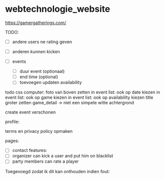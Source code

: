# webtechnologie_website
https://gamergatherings.com/

TODO:
- [ ] andere users ne rating geven
- [ ] anderen kunnen kicken

- [ ] events
   - [ ] duur event (optionaal)
   - [ ] end time (optional)
   - [ ] toevoegen updaten availability

todo css
computer:
foto van boven zetten
in event list: ook op date kiezen
in event list: ook op game kiezen
in event list: ook op availability kiezen
title groter zetten
game_detail -> niet een simpele witte achtergrond

create event verschonen

profile:

terms en privacy policy opmaken

pages:
- [ ] contact
features:
- [ ] organizer can kick a user and put him on blacklist
- [ ] party members can rate a player

Toegevoegd zodat ik dit kan onthouden indien fout:

